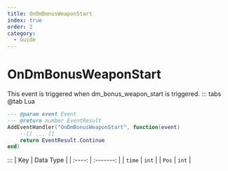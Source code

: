 ```yaml
---
title: OnDmBonusWeaponStart
index: true
order: 2
category:
  - Guide
---
```


# OnDmBonusWeaponStart
This event is triggered when dm_bonus_weapon_start is triggered.
::: tabs
@tab Lua
```lua
--- @param event Event
--- @return number EventResult
AddEventHandler("OnDmBonusWeaponStart", function(event)
    --[[ ... ]]
    return EventResult.Continue
end)
```

:::
|   Key  | Data Type |
| :----: | :-------: |
| `time` |   `int`   |
|  `Pos` |   `int`   |